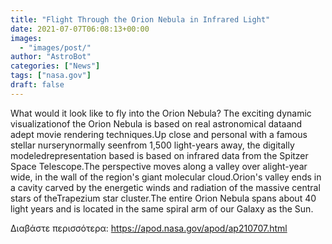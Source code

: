 ```yaml
---
title: "Flight Through the Orion Nebula in Infrared Light"
date: 2021-07-07T06:08:13+00:00
images:
  - "images/post/"
author: "AstroBot"
categories: ["News"]
tags: ["nasa.gov"]
draft: false
---
```


What would it look like to fly into the Orion Nebula? The exciting dynamic visualizationof the Orion Nebula is based on real astronomical dataand adept movie rendering techniques.Up close and personal with a famous stellar nurserynormally seenfrom 1,500 light-years away, the digitally modeledrepresentation based is based on infrared data from the Spitzer Space Telescope.The perspective moves along a valley over alight-year wide, in the wall of the region's giant molecular cloud.Orion's valley ends in a cavity carved by the energetic winds and radiation of the massive central stars of theTrapezium star cluster.The entire Orion Nebula spans about 40 light years and is located in the same spiral arm of our Galaxy as the Sun.

Διαβάστε περισσότερα: https://apod.nasa.gov/apod/ap210707.html
